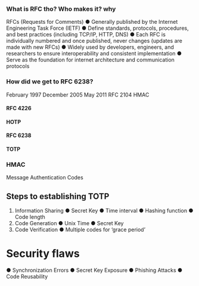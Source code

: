 ### What is RFC tho? Who makes it? why

RFCs (Requests for Comments)
● Generally published by the Internet Engineering Task Force (IETF)
● Define standards, protocols, procedures, and best practices (including TCP/IP,
HTTP, DNS)
● Each RFC is individually numbered and once published, never changes (updates
are made with new RFCs)
● Widely used by developers, engineers, and researchers to ensure interoperability
and consistent implementation
● Serve as the foundation for internet architecture and communication protocols


### How did we get to RFC 6238?

February 1997 December 2005 May 2011
RFC 2104
HMAC

#### RFC 4226

#### HOTP

#### RFC 6238

#### TOTP


### HMAC

Message Authentication Codes


## Steps to establishing TOTP

1. Information Sharing
    ● Secret Key
    ● Time interval
    ● Hashing function
    ● Code length
2. Code Generation
    ● Unix Time
    ● Secret Key
3. Code Verification
    ● Multiple codes for ‘grace period’


# Security flaws

● Synchronization Errors
● Secret Key Exposure
● Phishing Attacks
● Code Reusability


